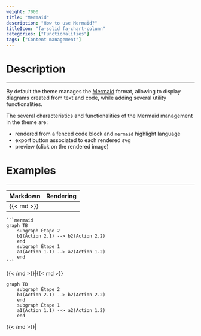 ```yaml
---
weight: 7000
title: "Mermaid"
description: "How to use Mermaid?"
titleIcon: "fa-solid fa-chart-column"
categories: ["Functionalities"]
tags: ["Content management"]
---
```


# Description
---

By default the theme manages the [Mermaid](https://mermaid-js.github.io/mermaid/#/) format, allowing to display diagrams created from text and code, while adding several utility functionalities.

The several characteristics and functionalities of the Mermaid management in the theme are:
* rendered from a fenced code block and `mermaid` highlight language
* export button associated to each rendered svg
* preview (click on the rendered image)

# Examples
---

| Markdown | Rendering |
| -------- | --------- |
|{{< md >}}
`````````
```mermaid
graph TB
    subgraph Étape 2
    b1(Action 2.1) --> b2(Action 2.2)
    end
    subgraph Étape 1
    a1(Action 1.1) --> a2(Action 1.2)
    end
```
`````````
{{< /md >}}|{{< md >}}
```mermaid
graph TB
    subgraph Étape 2
    b1(Action 2.1) --> b2(Action 2.2)
    end
    subgraph Étape 1
    a1(Action 1.1) --> a2(Action 1.2)
    end
```
{{< /md >}}|